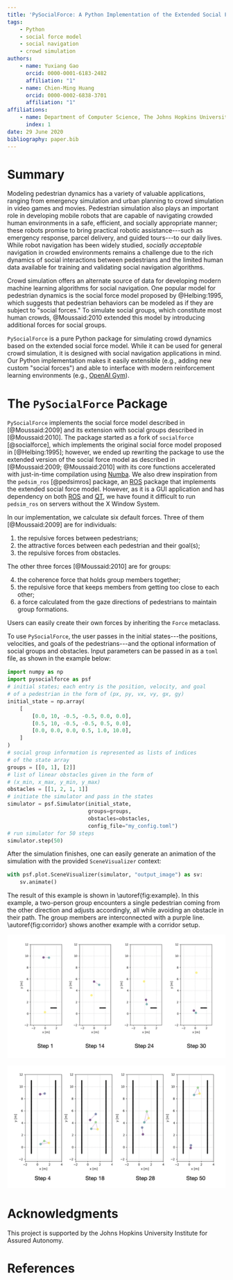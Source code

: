 ```yaml
---
title: 'PySocialForce: A Python Implementation of the Extended Social Force Model for Pedestrian Dynamics'
tags:
    - Python
    - social force model
    - social navigation
    - crowd simulation
authors:
    - name: Yuxiang Gao
      orcid: 0000-0001-6183-2482
      affiliation: "1"
    - name: Chien-Ming Huang
      orcid: 0000-0002-6838-3701
      affiliation: "1"
affiliations:
    - name: Department of Computer Science, The Johns Hopkins University
      index: 1
date: 29 June 2020
bibliography: paper.bib
---
```


# Summary
Modeling pedestrian dynamics has a variety of valuable applications, ranging from emergency simulation and urban planning to crowd simulation in video games and movies. Pedestrian simulation also plays an important role in developing mobile robots that are capable of navigating crowded human environments in a safe, efficient, and socially appropriate manner; these robots promise to bring practical robotic assistance---such as emergency response, parcel delivery, and guided tours---to our daily lives. While robot navigation has been widely studied, *socially acceptable* navigation in crowded environments remains a challenge due to the rich dynamics of social interactions between pedestrians and the limited human data available for training and validating social navigation algorithms.

Crowd simulation offers an alternate source of data for developing modern machine learning algorithms for social navigation. One popular model for pedestrian dynamics is the social force model proposed by @Helbing:1995, which suggests that pedestrian behaviors can be modeled as if they are subject to "social forces." To simulate social groups, which constitute most human crowds, @Moussaid:2010 extended this model by introducing additional forces for social groups.

`PySocialForce` is a pure Python package for simulating crowd dynamics based on the extended social force model. While it can be used for general crowd simulation, it is designed with social navigation applications in mind. Our Python implementation makes it easily extensible (e.g., adding new custom "social forces") and able to interface with modern reinforcement learning environments (e.g., [OpenAI Gym](https://gym.openai.com/)).

# The `PySocialForce` Package
`PySocialForce` implements the social force model described in [@Moussaid:2009] and its extension with social groups described in [@Moussaid:2010]. The package started as a fork of `socialforce` [@socialforce], which implements the original social force model proposed in [@Helbing:1995]; however, we ended up rewriting the package to use the extended version of the social force model as described in [@Moussaid:2009; @Moussaid:2010] with its core functions accelerated with just-in-time compilation using [Numba](https://numba.pydata.org/). We also drew inspiration from the `pedsim_ros` [@pedsimros] package, an [ROS](https://www.ros.org/) package that implements the extended social force model. However, as it is a GUI application and has dependency on both [ROS](https://www.ros.org/) and [QT](https://www.qt.io/), we have found it difficult to run `pedsim_ros` on servers without the X Window System.

In our implementation, we calculate six default forces. Three of them [@Moussaid:2009] are for individuals: 

1. the repulsive forces between pedestrians;
2. the attractive forces between each pedestrian and their goal(s);
3. the repulsive forces from obstacles.

The other three forces [@Moussaid:2010] are for groups: 

4. the coherence force that holds group members together;
5. the repulsive force that keeps members from getting too close to each other;
6. a force calculated from the gaze directions of pedestrians to maintain group formations. 

Users can easily create their own forces by inheriting the `Force` metaclass.

To use `PySocialForce`, the user passes in the initial states---the positions, velocities, and goals of the pedestrians---and the optional information of social groups and obstacles. Input parameters can be passed in as a `toml` file, as shown in the example below:

```python
import numpy as np
import pysocialforce as psf
# initial states; each entry is the position, velocity, and goal
# of a pedestrian in the form of (px, py, vx, vy, gx, gy)
initial_state = np.array(
    [
        [0.0, 10, -0.5, -0.5, 0.0, 0.0],
        [0.5, 10, -0.5, -0.5, 0.5, 0.0],
        [0.0, 0.0, 0.0, 0.5, 1.0, 10.0],
    ]
)
# social group information is represented as lists of indices
# of the state array
groups = [[0, 1], [2]]
# list of linear obstacles given in the form of
# (x_min, x_max, y_min, y_max)
obstacles = [[1, 2, 1, 1]]
# initiate the simulator and pass in the states
simulator = psf.Simulator(initial_state,
                          groups=groups,
                          obstacles=obstacles,
                          config_file="my_config.toml")
# run simulator for 50 steps
simulator.step(50)
```

After the simulation finishes, one can easily generate an animation of the simulation with the provided `SceneVisualizer` context:

```python
with psf.plot.SceneVisualizer(simulator, "output_image") as sv:
    sv.animate()
```

The result of this example is shown in \autoref{fig:example}. In this example, a two-person group encounters a single pedestrian coming from the other direction and adjusts accordingly, all while avoiding an obstacle in their path. The group members are interconnected with a purple line. \autoref{fig:corridor} shows another example with a corridor setup. 

![Example simulation.\label{fig:example}](figures/example.png)

![Two groups passing each other in a narrow corridor.\label{fig:corridor}](figures/corridor.png)

# Acknowledgments
This project is supported by the Johns Hopkins University Institute for Assured Autonomy.

# References